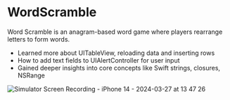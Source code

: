 # WordScramble

Word Scramble is an anagram-based word game where players rearrange letters to form words.

- Learned more about UITableView, reloading data and inserting rows
- How to add text fields to UIAlertController for user input
- Gained deeper insights into core concepts like Swift strings, closures, NSRange


![Simulator Screen Recording - iPhone 14 - 2024-03-27 at 13 47 26](https://github.com/isTheo/WordScramble/assets/149708189/b44b47d9-21ba-4862-aaed-2c87713105fd)
